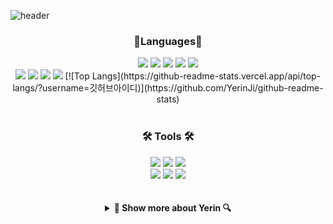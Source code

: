 
<!--
**jiyerin/jiyerin** is a ✨ _special_ ✨ repository because its `README.md` (this file) appears on your GitHub profile.

Here are some ideas to get you started:

- 🔭 I’m currently working on ...
- 🌱 I’m currently learning ...
- 👯 I’m looking to collaborate on ...
- 🤔 I’m looking for help with ...
- 💬 Ask me about ...
- 📫 How to reach me: ...
- 😄 Pronouns: ...
- ⚡ Fun fact: ...
-->
![header](https://capsule-render.vercel.app/api?type=wave&color=auto&height=300&section=header&text=Yerin's%20GitHub&fontSize=90)
<div align=center>
  <h3>🌱Languages🌱</h3>
</div>
<div align=center>
  	<img src="https://img.shields.io/badge/HTML5-E34F26?style=for-the-badge&logo=HTML5&logoColor=white">
  	<img src="https://img.shields.io/badge/CSS3-1572B6?style=for-the-badge&logo=CSS3&logoColor=white">
  	<img src="https://img.shields.io/badge/JavaScript-F7DF1E?style=for-the-badge&logo=JavaScript&logoColor=white">
  	<img src="https://img.shields.io/badge/jQuery-0769AD?style=for-the-badge&logo=jQuery&logoColor=white">
  	<img src="https://img.shields.io/badge/Java-007396?style=for-the-badge&logo=Java&logoColor=white">
	<br>
	<img src="https://img.shields.io/badge/Python-007396?style=for-the-badge&logo=Python&logoColor=white">
	<img src="https://img.shields.io/badge/c-A8B9CC?style=for-the-badge&logo=c&logoColor=white">
	<img src="https://img.shields.io/badge/React-61DAFB?style=for-the-badge&logo=React&logoColor=white">
	<img src="https://img.shields.io/badge/scss-CC6699?style=for-the-badge&logo=scsst&logoColor=white">
	[![Top Langs](https://github-readme-stats.vercel.app/api/top-langs/?username=깃허브아이디)](https://github.com/YerinJi/github-readme-stats)
</div>
<br>
<div align=center>
  <h3>🛠 Tools 🛠</h3>
</div>
<div align=center>
	<img src="https://img.shields.io/badge/Eclipse%20IDE-2C2255?style=for-the-badge&logo=Eclipse%20IDE&logoColor=white">
	<img src="https://img.shields.io/badge/Visual%20Studio%20Code-007396?style=for-the-badge&logo=Java&logoColor=white">
	<img src="https://img.shields.io/badge/visual%20studio-5C2D91?style=for-the-badge&logo=Java&logoColor=white">
	<br>
	<img src="https://img.shields.io/badge/GitHub-181717?style=for-the-badge&logo=GitHub&logoColor=white">
	<img src="https://img.shields.io/badge/sourcetree-0052CC?style=for-the-badge&logo=GitHub&logoColor=white">
  	<img src="http://img.shields.io/badge/-figma-F24E1E?style=for-the-badge&logo=figma&logoColor=white"/>
</div>
<br><br>
<details>
<summary align=center><strong>🔎 Show  more about Yerin 🔍</strong></summary>
<div align=center>
  <h3>🏆 Awards 🏆</h3>
</div>
<div align=center>
  <p>- Hallym Univ. 제1회 인공지능융합학부 학술제 최우수상 수상 (2022.12)</p>
  <p>- Hallym Univ. 제6회 Hallym SW Week 오픈소스 웹개발 해커톤 장려상 수상 (2023.11)</p>
</div>
